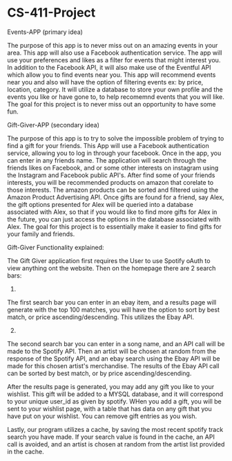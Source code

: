 # CS-411-Project

Events-APP (primary idea)

The purpose of this app is to never miss out on an amazing events in your area. This app will also use a Facebook authentication service. The app will use your preferences and likes as a filter for events that might interest you. In addition to the Facebook API, it will also make use of the Eventful API which allow you to find events near you. This app will recommend events near you and also will have the option of filtering events ex: by price, location, category. It will utilize a database to store your own profile and the events you like or have gone to, to help recomemnd events that you will like. The goal for this project is to never miss out an opportunity to have some fun. 


Gift-Giver-APP (secondary idea)

The purpose of this app is to try to solve the impossible problem of trying to find a gift for your friends. This App will use a Facebook authentication service, allowing you to log in through your facebook. Once in the app, you can enter in any friends name. The application will search through the friends likes on Facebook, and or some other interests on instagram using the Instagram and Facebook public API's. After find some of your friends interests, you will be recommended products on amazon that corelate to those interests. The amazon products can be sorted and filtered using the Amazon Product Advertising API. Once gifts are found for a friend, say Alex, the gift options presented for Alex will be queried into a database associated with Alex, so that if you would like to find more gifts for Alex in the future, you can just access the options in the database associated with Alex. The goal for this project is to essentially make it easier to find gifts for your family and friends. 


Gift-Giver Functionality explained:

The Gift Giver application first requires the User to use Spotify oAuth to view anything ont the website.
Then on the homepage there are 2 search bars:
  
  1)
  The first search bar you can enter in an ebay item, and a results page will generate with the top 100 matches, you will have   the option to sort by best match, or price ascending/descending. This utilizes the Ebay API.
  
  2)
  The second search bar you can enter in a song name, and an API call will be made to the Spotify API. Then an artist will be   chosen at random from the response of the Spotify API, and an ebay search using the Ebay API will be made for this chosen     artist's merchandise. The results of the Ebay API call can be sorted by best match, or by price ascending/descending.
  
After the results page is generated, you may add any gift you like to your wishlist. This gift will be added to a MYSQL database, and it will correspond to your unique user_id as given by spotify. WHen you add a gift, you will be sent to your wishlist page, with a table that has data on any gift that you have put on your wishlist. You can remove gift entries as you wish.

Lastly, our program utilizes a cache, by saving the most recent spotify track search you have made. If your search value is found in the cache, an API call is avoided, and an artist is chosen at random from the artist list provided in the cache. 

